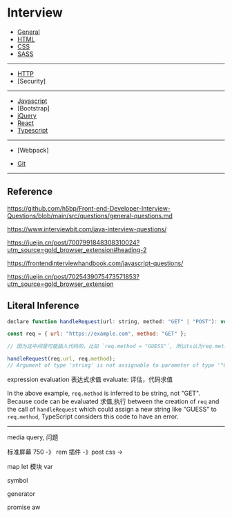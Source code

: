 # Interview

- [General](./General.md)
- [HTML](./HTML.md)
- [CSS](./CSS.md)
- [SASS](./SASS.md)

---

- [HTTP](./HTTP.md)
- [Security]

---

- [Javascript](./Javascript.md)
- [Bootstrap]
- [jQuery](./jQuery.md)
- [React](./React.md)
- [Typescript](./Typescript.md)

---

- [Webpack]

- [Git](./Git.md)

---

## Reference

https://github.com/h5bp/Front-end-Developer-Interview-Questions/blob/main/src/questions/general-questions.md

https://www.interviewbit.com/java-interview-questions/

https://juejin.cn/post/7007991848308310024?utm_source=gold_browser_extension#heading-2

https://frontendinterviewhandbook.com/javascript-questions/

https://juejin.cn/post/7025439075473571853?utm_source=gold_browser_extension

## Literal Inference

```js
declare function handleRequest(url: string, method: "GET" | "POST"): void;

const req = { url: "https://example.com", method: "GET" };

// 因为这中间是可能插入代码的，比如 `req.method = "GUESS"`, 所以ts认为req.methods的类型是string, 而不是"GET"

handleRequest(req.url, req.method);
// Argument of type 'string' is not assignable to parameter of type '"GET" | "POST"'.
```

expression evaluation 表达式求值
evaluate: 评估，代码求值

In the above example, `req.method` is inferred to be string, not "GET".
Because code can be evaluated 求值,执行 between the creation of `req` and the call of `handleRequest` which could assign a new string like "GUESS" to `req.method`, TypeScript considers this code to have an error.

---

media query, 问题

标准屏幕 750 -》
rem
插件 -》post css ->

map
let 模块 var

symbol

generator

promise
aw
